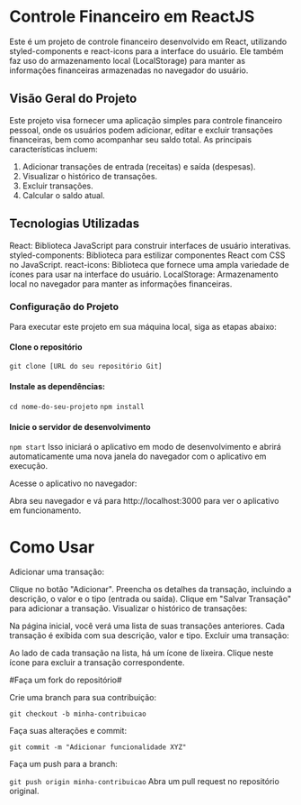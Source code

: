 # Controle Financeiro em ReactJS 

Este é um projeto de controle financeiro desenvolvido em React, utilizando styled-components e react-icons para a interface do usuário. Ele também faz uso do armazenamento local (LocalStorage) para manter as informações financeiras armazenadas no navegador do usuário.

## Visão Geral do Projeto

Este projeto visa fornecer uma aplicação simples para controle financeiro pessoal, onde os usuários podem adicionar, editar e excluir transações financeiras, bem como acompanhar seu saldo total. As principais características incluem:

1. Adicionar transações de entrada (receitas) e saída (despesas).
2. Visualizar o histórico de transações.
3. Excluir transações.
4. Calcular o saldo atual.

## Tecnologias Utilizadas

React: Biblioteca JavaScript para construir interfaces de usuário interativas.
styled-components: Biblioteca para estilizar componentes React com CSS no JavaScript.
react-icons: Biblioteca que fornece uma ampla variedade de ícones para usar na interface do usuário.
LocalStorage: Armazenamento local no navegador para manter as informações financeiras.

### Configuração do Projeto

Para executar este projeto em sua máquina local, siga as etapas abaixo:

#### Clone o repositório

``` git clone [URL do seu repositório Git] ```


#### Instale as dependências:

```cd nome-do-seu-projeto```
```npm install```

#### Inicie o servidor de desenvolvimento

``` npm start ```
Isso iniciará o aplicativo em modo de desenvolvimento e abrirá automaticamente uma nova janela do navegador com o aplicativo em execução.

Acesse o aplicativo no navegador:

Abra seu navegador e vá para http://localhost:3000 para ver o aplicativo em funcionamento.

# Como Usar

Adicionar uma transação:

Clique no botão "Adicionar".
Preencha os detalhes da transação, incluindo a descrição, o valor e o tipo (entrada ou saída).
Clique em "Salvar Transação" para adicionar a transação.
Visualizar o histórico de transações:

Na página inicial, você verá uma lista de suas transações anteriores.
Cada transação é exibida com sua descrição, valor e tipo.
Excluir uma transação:

Ao lado de cada transação na lista, há um ícone de lixeira.
Clique neste ícone para excluir a transação correspondente.

#Faça um fork do repositório#

Crie uma branch para sua contribuição:

 ```git checkout -b minha-contribuicao ```
 
Faça suas alterações e commit:

```git commit -m "Adicionar funcionalidade XYZ"```

Faça um push para a branch:

```git push origin minha-contribuicao```
Abra um pull request no repositório original.
